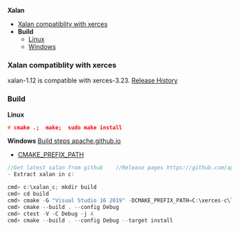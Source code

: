 **Xalan**
  - [Xalan compatiblity with xerces](#comp)
  - **Build**
    - [Linux](#lin)
    - [Windows](#win)

<a name=comp></a>
### Xalan compatiblity with xerces
xalan-1.12 is compatible with xerces-3.23. [Release History](https://apache.github.io/xalan-c/releases.html)

### Build
<a name=lin></a>
**Linux**
```c
# cmake .;  make;  sudo make install
```

<a name=win></a>
**Windows** [Build steps apache.github.io](https://apache.github.io/xalan-c/build.html)
- [CMAKE_PREFIX_PATH](https://cmake.org/cmake/help/latest/variable/CMAKE_PREFIX_PATH.html)
```c
//Get latest xalan from github    //Release pages https://github.com/apache/xalan-c
- Extract xalan in c:

cmd> c:\xalan_c; mkdir build
cmd> cd build
cmd> cmake -G "Visual Studio 16 2019" -DCMAKE_PREFIX_PATH=C:\xerces-c\libs\ -DCMAKE_INSTALL_PREFIX=c:\xalan_c\libs c:\xalan_c(\path\to\Xalan-c\source)
cmd> cmake --build . --config Debug
cmd> ctest -V -C Debug -j 4
cmd> cmake --build . --config Debug --target install
```
